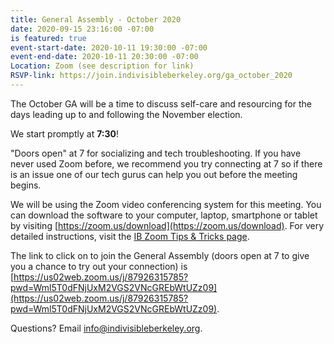 ```yaml
---
title: General Assembly - October 2020
date: 2020-09-15 23:16:00 -07:00
is featured: true
event-start-date: 2020-10-11 19:30:00 -07:00
event-end-date: 2020-10-11 20:30:00 -07:00
Location: Zoom (see description for link)
RSVP-link: https://join.indivisibleberkeley.org/ga_october_2020
---
```


The October GA will be a time to discuss self-care and resourcing for the days leading up to and following the November election.

We start promptly at **7:30**!

"Doors open" at 7 for socializing and tech troubleshooting. If you have never used Zoom before, we recommend you try connecting at 7 so if there is an issue one of our tech gurus can help you out before the meeting begins.

We will be using the Zoom video conferencing system for this meeting. You can download the software to your computer, laptop, smartphone or tablet by visiting [https://zoom.us/download](https://zoom.us/download). For very detailed instructions, visit the [IB Zoom Tips & Tricks page](https://docs.google.com/document/d/1l0nC77XppLlZaSN_Sn9AeMpFMLEZG4ED9PfaOLoJuzE/edit).

The link to click on to join the General Assembly (doors open at 7 to give you a chance to try out your connection) is [https://us02web.zoom.us/j/87926315785?pwd=Wml5T0dFNjUxM2VGS2VNcGREbWtUZz09](https://us02web.zoom.us/j/87926315785?pwd=Wml5T0dFNjUxM2VGS2VNcGREbWtUZz09).

Questions? Email info@indivisibleberkeley.org.